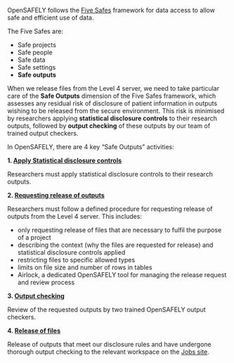 OpenSAFELY follows the [Five Safes](../five-safes.md) framework for data access to allow safe and efficient use of data.

The Five Safes are:

- Safe projects
- Safe people
- Safe data
- Safe settings
- **Safe outputs**

When we release files from the Level 4 server, we need to take particular care of the
**Safe Outputs** dimension of the Five Safes framework, which assesses any residual risk of disclosure of patient information in outputs wishing to be released from the secure environment. This risk is minimised by researchers applying **statistical disclosure controls** to their research outputs, followed by **output checking** of these outputs by our team of trained output checkers.

In OpenSAFELY, there are 4 key “Safe Outputs” activities:

**1. [Apply Statistical disclosure controls](sdc.md)**

Researchers must apply statistical disclosure controls to their research outputs.

**2. [Requesting release of outputs](requesting-file-release.md)**

Researchers must follow a defined procedure for requesting release of outputs from the Level 4 server. This includes:

- only requesting release of files that are necessary to fulfil the purpose of a project
- describing the context (why the files are requested for release) and statistical disclosure controls applied
- restricting files to specific allowed types
- limits on file size and number of rows in tables
- Airlock, a dedicated OpenSAFELY tool for managing the release request and review process

**3. [Output checking](output-checking.md)**

Review of the requested outputs by two trained OpenSAFELY output checkers.

**4. [Release of files](releasing-files.md)**

Release of outputs that meet our disclosure rules and have undergone thorough output checking to the relevant workspace on the [Jobs site](../jobs-site.md).
